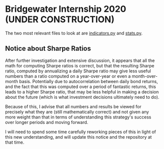 Bridgewater Internship 2020 (UNDER CONSTRUCTION)
================================================

The two most relevant files to look at are [indicators.py](indicators.py) and [stats.py](stats/stats.py).


Notice about Sharpe Ratios
--------------------------

After further investigation and extensive discussion, it appears that all the math for computing Sharpe ratios is correct, but that the resulting Sharpe ratio, computed by annualizing a daily Sharpe ratio may give less useful numbers than a ratio computed on a year-over-year or even a month-over-month basis. Potentially due to autocorrelation between daily bond returns, and the fact that this was computed over a period of fantastic returns, this leads to a higher Sharpe ratio, that may be less helpful in making a decision about the future (which is what investment decisions ultimately need to do).

Because of this, I advise that all numbers and results be viewed for precisely what they are (still mathematically correct) and not given any more weight than that in terms of understanding this strategy's success over longer periods and moving forward.

I will need to spend some time carefully reworking pieces of this in light of this new understanding, and will update this notice and the repository at that time.
